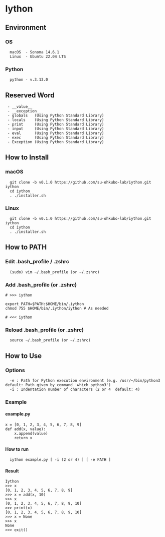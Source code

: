 # Iython
## Environment
### OS
```
  macOS  - Sonoma 14.6.1
  Linux  - Ubuntu 22.04 LTS 
```
### Python
```
  python - v.3.13.0
```
## Reserved Word
```
 - __value__
 - __exception__
 - globals   (Using Python Standard Library)
 - locals    (Using Python Standard Library)
 - print     (Using Python Standard Library)
 - input     (Using Python Standard Library)
 - eval      (Using Python Standard Library)
 - exec      (Using Python Standard Library)
 - Exception (Using Python Standard Library)
```
## How to Install
### macOS
```
  git clone -b v0.1.0 https://github.com/su-ohkubo-lab/iython.git iython
  cd iython
  . ./installer.sh
```
### Linux
```
  git clone -b v0.1.0 https://github.com/su-ohkubo-lab/iython.git iython
  cd iython
  . ./installer.sh
```
## How to PATH
### Edit .bash_profile / .zshrc
```
  (sudo) vim ~/.bash_profile (or ~/.zshrc)
```
### Add .bash_profile (or .zshrc)
```
# >>> iython

export PATH=$PATH:$HOME/bin/.iython
chmod 755 $HOME/bin/.iython/iython # As needed

# <<< iython
```
### Reload .bash_profile (or .zshrc)
```
  source ~/.bash_profile (or ~/.zshrc)
```

## How to Use
### Options
```
  -e : Path for Python execution environment (e.g. /usr/~/bin/python3  default: Path given by command 'which python3')
  -i : Indentation number of characters (2 or 4  default: 4)
```
### Example
#### example.py
```
x = [0, 1, 2, 3, 4, 5, 6, 7, 8, 9]
def add(x, value):
    x.append(value)
    return x
```
#### How to run
```
  iython example.py [ -i (2 or 4) ] [ -e PATH ]
```
#### Result
```
Iython
>>> x
[0, 1, 2, 3, 4, 5, 6, 7, 8, 9]
>>> x = add(x, 10)
>>> x
[0, 1, 2, 3, 4, 5, 6, 7, 8, 9, 10]
>>> print(x)
[0, 1, 2, 3, 4, 5, 6, 7, 8, 9, 10]
>>> x = None
>>> x
None
>>> exit()
```
